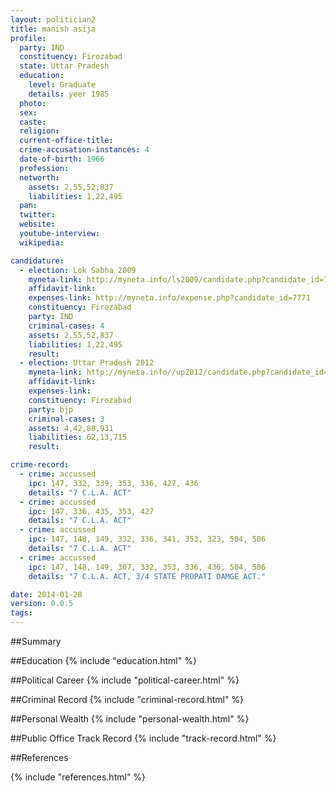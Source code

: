 ```yaml
---
layout: politician2
title: manish asija
profile: 
  party: IND
  constituency: Firozabad
  state: Uttar Pradesh
  education: 
    level: Graduate
    details: yeer 1985
  photo: 
  sex: 
  caste: 
  religion: 
  current-office-title: 
  crime-accusation-instances: 4
  date-of-birth: 1966
  profession: 
  networth: 
    assets: 2,55,52,837
    liabilities: 1,22,495
  pan: 
  twitter: 
  website: 
  youtube-interview: 
  wikipedia: 

candidature: 
  - election: Lok Sabha 2009
    myneta-link: http://myneta.info/ls2009/candidate.php?candidate_id=7771
    affidavit-link: 
    expenses-link: http://myneta.info/expense.php?candidate_id=7771
    constituency: Firozabad 
    party: IND
    criminal-cases: 4
    assets: 2,55,52,837
    liabilities: 1,22,495
    result:  
  - election: Uttar Pradesh 2012
    myneta-link: http://myneta.info//up2012/candidate.php?candidate_id=1339
    affidavit-link: 
    expenses-link: 
    constituency: Firozabad 
    party: bjp
    criminal-cases: 3
    assets: 4,42,88,931
    liabilities: 62,13,715
    result:  

crime-record: 
  - crime: accussed
    ipc: 147, 332, 339, 353, 336, 427, 436
    details: "7 C.L.A. ACT" 
  - crime: accussed
    ipc: 147, 336, 435, 353, 427
    details: "7 C.L.A. ACT" 
  - crime: accussed
    ipc: 147, 148, 149, 332, 336, 341, 353, 323, 504, 506
    details: "7 C.L.A. ACT" 
  - crime: accussed
    ipc: 147, 148, 149, 307, 332, 353, 336, 436, 504, 506
    details: "7 C.L.A. ACT, 3/4 STATE PROPATI DAMGE ACT." 

date: 2014-01-28
version: 0.0.5
tags: 
---
```

##Summary


##Education
{% include "education.html" %}


##Political Career
{% include "political-career.html" %}


##Criminal Record
{% include "criminal-record.html" %}


##Personal Wealth
{% include "personal-wealth.html" %}


##Public Office Track Record
{% include "track-record.html" %}


##References


{% include "references.html" %}